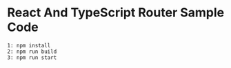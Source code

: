 # React And TypeScript Router Sample Code

```
1: npm install
2: npm run build
3: npm run start
```
